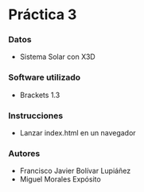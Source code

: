 # Práctica 3

### Datos

* Sistema Solar con X3D

### Software utilizado

* Brackets 1.3

### Instrucciones

* Lanzar index.html en un navegador

### Autores

* Francisco Javier Bolívar Lupiáñez
* Miguel Morales Expósito